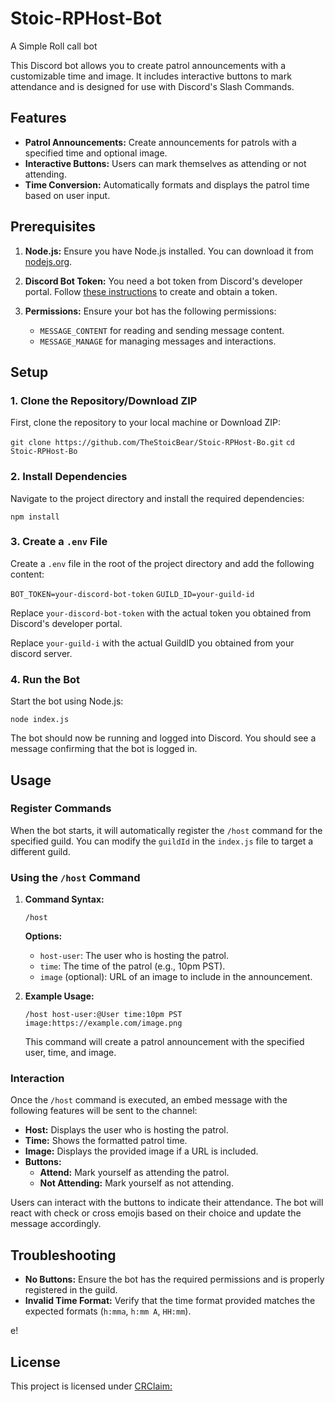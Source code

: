 # Stoic-RPHost-Bot
A Simple Roll call bot

This Discord bot allows you to create patrol announcements with a customizable time and image. It includes interactive buttons to mark attendance and is designed for use with Discord's Slash Commands.

## Features

- **Patrol Announcements:** Create announcements for patrols with a specified time and optional image.
- **Interactive Buttons:** Users can mark themselves as attending or not attending.
- **Time Conversion:** Automatically formats and displays the patrol time based on user input.

## Prerequisites

1. **Node.js:** Ensure you have Node.js installed. You can download it from [nodejs.org](https://nodejs.org/).

2. **Discord Bot Token:** You need a bot token from Discord's developer portal. Follow [these instructions](https://discordjs.guide/preparations/setting-up-a-bot-application.html) to create and obtain a token.

3. **Permissions:** Ensure your bot has the following permissions:
   - `MESSAGE_CONTENT` for reading and sending message content.
   - `MESSAGE_MANAGE` for managing messages and interactions.

## Setup

### 1. Clone the Repository/Download ZIP

First, clone the repository to your local machine or Download ZIP:

`git clone https://github.com/TheStoicBear/Stoic-RPHost-Bo.git`
`cd Stoic-RPHost-Bo`

### 2. Install Dependencies

Navigate to the project directory and install the required dependencies:

`npm install`

### 3. Create a `.env` File

Create a `.env` file in the root of the project directory and add the following content:

`BOT_TOKEN=your-discord-bot-token`
`GUILD_ID=your-guild-id`

Replace `your-discord-bot-token` with the actual token you obtained from Discord's developer portal.

Replace `your-guild-i` with the actual GuildID you obtained from your discord server.

### 4. Run the Bot

Start the bot using Node.js:

`node index.js`

The bot should now be running and logged into Discord. You should see a message confirming that the bot is logged in.

## Usage

### Register Commands

When the bot starts, it will automatically register the `/host` command for the specified guild. You can modify the `guildId` in the `index.js` file to target a different guild.

### Using the `/host` Command

1. **Command Syntax:**

   `/host`

   **Options:**
   - `host-user`: The user who is hosting the patrol.
   - `time`: The time of the patrol (e.g., 10pm PST).
   - `image` (optional): URL of an image to include in the announcement.

2. **Example Usage:**

   `/host host-user:@User time:10pm PST image:https://example.com/image.png`

   This command will create a patrol announcement with the specified user, time, and image.

### Interaction

Once the `/host` command is executed, an embed message with the following features will be sent to the channel:

- **Host:** Displays the user who is hosting the patrol.
- **Time:** Shows the formatted patrol time.
- **Image:** Displays the provided image if a URL is included.
- **Buttons:**
  - **Attend:** Mark yourself as attending the patrol.
  - **Not Attending:** Mark yourself as not attending.

Users can interact with the buttons to indicate their attendance. The bot will react with check or cross emojis based on their choice and update the message accordingly.

## Troubleshooting

- **No Buttons:** Ensure the bot has the required permissions and is properly registered in the guild.
- **Invalid Time Format:** Verify that the time format provided matches the expected formats (`h:mma`, `h:mm A`, `HH:mm`).

e!

## License

This project is licensed under [CRClaim:](https://github.com/TheStoicBear/crclaim)
